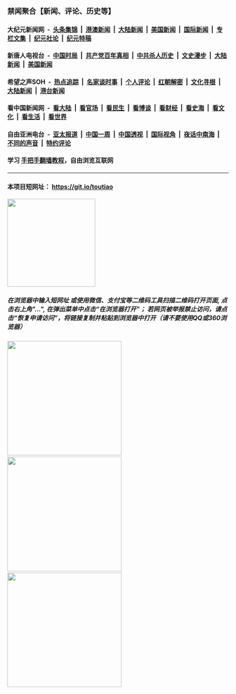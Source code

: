 ### 禁闻聚合【新闻、评论、历史等】

#### 大纪元新闻网 &nbsp;-&nbsp; [头条集锦](indexes/E头条集锦.md?t=02161655) &nbsp;|&nbsp; [港澳新闻](indexes/E港澳新闻.md?t=02161655)  &nbsp;|&nbsp; [大陆新闻](indexes/E大陆新闻.md?t=02161655) &nbsp;|&nbsp; [美国新闻](indexes/E美国新闻.md?t=02161655) &nbsp;|&nbsp; [国际新闻](indexes/E国际新闻.md?t=02161655) &nbsp;|&nbsp; [专栏文集](indexes/E专栏文集.md?t=02161655) &nbsp;|&nbsp; [纪元社论](indexes/E纪元社论.md?t=02161655) &nbsp;|&nbsp; [纪元特稿](indexes/E纪元特稿.md?t=02161655) 

#### 新唐人电视台 &nbsp;-&nbsp; [中国时局](indexes/N中国时局.md?t=02161655) &nbsp;|&nbsp; [共产党百年真相](indexes/N共产党百年真相.md?t=02161655) &nbsp;|&nbsp; [中共杀人历史](indexes/N中共杀人历史.md?t=02161655) &nbsp;|&nbsp; [文史漫步](indexes/N文史漫步.md?t=02161655) &nbsp;|&nbsp; [大陆新闻](indexes/N大陆新闻.md?t=02161655) &nbsp;|&nbsp; [美国新闻](indexes/N美国新闻.md?t=02161655)

#### 希望之声SOH &nbsp;-&nbsp; [热点追踪](indexes/H热点追踪.md?t=02161655) &nbsp;|&nbsp; [名家谈时事](indexes/H名家谈时事.md?t=02161655) &nbsp;|&nbsp; [个人评论](indexes/H个人评论.md?t=02161655)  &nbsp;|&nbsp; [红朝解密](indexes/H红朝解密.md?t=02161655) &nbsp;|&nbsp; [文化寻根](indexes/H文化寻根.md?t=02161655) &nbsp;|&nbsp; [大陆新闻](indexes/H大陆新闻.md?t=02161655) &nbsp;|&nbsp; [港台新闻](indexes/H港台新闻.md?t=02161655)

#### 看中国新闻网 &nbsp;-&nbsp; [看大陆](indexes/S看大陆.md?t=02161655) &nbsp;|&nbsp; [看官场](indexes/S看官场.md?t=02161655) &nbsp;|&nbsp; [看民生](indexes/S看民生.md?t=02161655)  &nbsp;|&nbsp; [看博谈](indexes/S看博谈.md?t=02161655) &nbsp;|&nbsp; [看财经](indexes/S看财经.md?t=02161655) &nbsp;|&nbsp; [看史海](indexes/S看史海.md?t=02161655) &nbsp;|&nbsp; [看文化](indexes/S看文化.md?t=02161655) &nbsp;|&nbsp; [看生活](indexes/S看生活.md?t=02161655) &nbsp;|&nbsp; [看世界](indexes/S看世界.md?t=02161655)

#### 自由亚洲电台 &nbsp;-&nbsp; [亚太报道](indexes/R亚太报道.md?t=02161655) &nbsp;|&nbsp; [中国一周](indexes/R中国一周.md?t=02161655) &nbsp;|&nbsp; [中国透视](indexes/R中国透视.md?t=02161655)  &nbsp;|&nbsp; [国际视角](indexes/R国际视角.md?t=02161655) &nbsp;|&nbsp; [夜话中南海](indexes/R夜话中南海.md?t=02161655) &nbsp;|&nbsp; [不同的声音](indexes/R不同的声音.md?t=02161655) &nbsp;|&nbsp; [特约评论](indexes/R特约评论.md?t=02161655)

#### 学习 [手把手翻墙教程](https://github.com/gfw-breaker/guides/wiki)，自由浏览互联网

----

#### 本项目短网址： https://git.io/toutiao
<img src="https://raw.githubusercontent.com/gfw-breaker/banned-news/master/scripts/img/qr.png" width="200px"/>  

##### 在浏览器中输入短网址 或使用微信、支付宝等二维码工具扫描二维码打开页面, 点击右上角"...", 在弹出菜单中点击“在浏览器打开”； 若网页被举报禁止访问，请点击“恢复申请访问”，将链接复制并粘贴到浏览器中打开（请不要使用QQ或360浏览器）

<img src="https://raw.githubusercontent.com/gfw-breaker/banned-news/master/scripts/img/1.png" width="260px"/> &nbsp; <img src="https://raw.githubusercontent.com/gfw-breaker/banned-news/master/scripts/img/2.png" width="260px"/> &nbsp; <img src="https://raw.githubusercontent.com/gfw-breaker/banned-news/master/scripts/img/3.png" width="260px"/>

